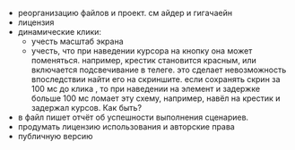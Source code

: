 - реорганизацию файлов и проект. см айдер и гигачаейн
- лицензия 
- динамические клики: 
    - учесть масштаб экрана
    - учесть, что при наведении курсора на кнопку она может поменяться. например, крестик становится красным, или включается подсвечивание в телеге.
    это сделает невозможность впоследствии найти его на скриншите. если сохранять скрин за 100 мс до клика , 
    то при наведении на элемент и задержке больше 100 мс ломает эту схему, например, навёл на крестик и задержал курсов. Как быть?
- в файл пишет отчёт об успешности выполнения сценариев.
- продумать лицензию использования и авторские права
- публичную версию